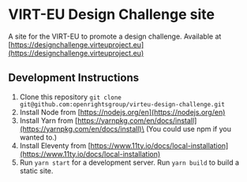 # VIRT-EU Design Challenge site

A site for the VIRT-EU to promote a design challenge. Available at [https://designchallenge.virteuproject.eu](https://designchallenge.virteuproject.eu)

## Development Instructions

1. Clone this repository `git clone git@github.com:openrightsgroup/virteu-design-challenge.git`
2. Install Node from [https://nodejs.org/en](https://nodejs.org/en)
3. Install Yarn from [https://yarnpkg.com/en/docs/install](https://yarnpkg.com/en/docs/install)\
(You could use npm if you wanted to.)
4. Install Eleventy from [https://www.11ty.io/docs/local-installation](https://www.11ty.io/docs/local-installation)
5. Run `yarn start` for a development server. Run `yarn build` to build a static site.